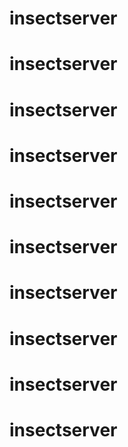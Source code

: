 # insectserver
# insectserver
# insectserver
# insectserver
# insectserver
# insectserver
# insectserver
# insectserver
# insectserver
# insectserver
